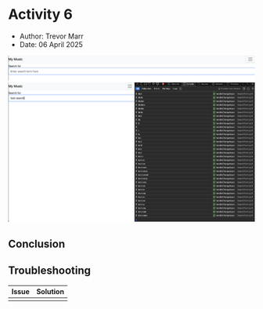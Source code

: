# Activity 6

- Author:  Trevor Marr
- Date:  06 April 2025



![part1](pt1.png)
![part2](pt2.png)

## Conclusion



## Troubleshooting

|Issue|Solution|
|--|--|
||||
